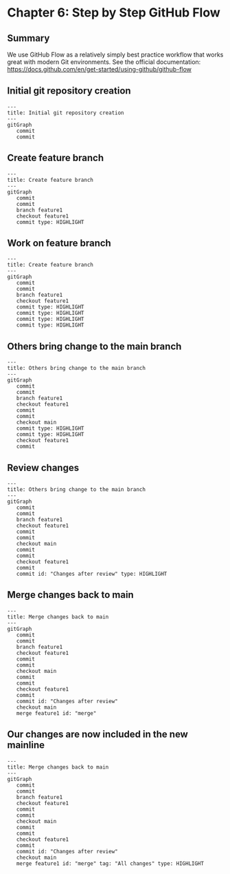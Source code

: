 # Chapter 6: Step by Step GitHub Flow

## Summary
We use GitHub Flow as a relatively simply best practice workflow that works great with modern Git environments. See the official documentation: https://docs.github.com/en/get-started/using-github/github-flow

## Initial git repository creation

```mermaid
---
title: Initial git repository creation
---
gitGraph
   commit
   commit
```

## Create feature branch

```mermaid
---
title: Create feature branch
---
gitGraph
   commit
   commit
   branch feature1
   checkout feature1
   commit type: HIGHLIGHT
```

## Work on feature branch

```mermaid
---
title: Create feature branch
---
gitGraph
   commit
   commit
   branch feature1
   checkout feature1
   commit type: HIGHLIGHT
   commit type: HIGHLIGHT
   commit type: HIGHLIGHT
   commit type: HIGHLIGHT
```

## Others bring change to the main branch

```mermaid
---
title: Others bring change to the main branch
---
gitGraph
   commit
   commit
   branch feature1
   checkout feature1
   commit
   commit
   checkout main
   commit type: HIGHLIGHT
   commit type: HIGHLIGHT
   checkout feature1
   commit
```

## Review changes

```mermaid
---
title: Others bring change to the main branch
---
gitGraph
   commit
   commit
   branch feature1
   checkout feature1
   commit
   commit
   checkout main
   commit
   commit
   checkout feature1
   commit
   commit id: "Changes after review" type: HIGHLIGHT
```

## Merge changes back to main

```mermaid
---
title: Merge changes back to main
---
gitGraph
   commit
   commit
   branch feature1
   checkout feature1
   commit
   commit
   checkout main
   commit
   commit
   checkout feature1
   commit
   commit id: "Changes after review"
   checkout main
   merge feature1 id: "merge"
```

## Our changes are now included in the new mainline

```mermaid
---
title: Merge changes back to main
---
gitGraph
   commit
   commit
   branch feature1
   checkout feature1
   commit
   commit
   checkout main
   commit
   commit
   checkout feature1
   commit
   commit id: "Changes after review"
   checkout main
   merge feature1 id: "merge" tag: "All changes" type: HIGHLIGHT
```
